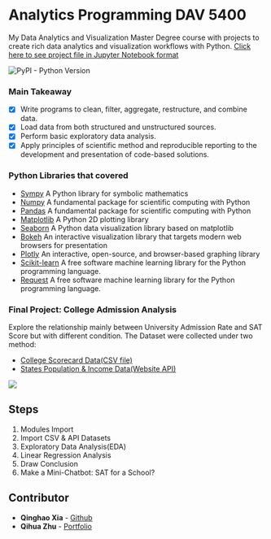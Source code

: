 # Analytics Programming DAV 5400

My Data Analytics and Visualization Master Degree course with projects to create rich data analytics and visualization workflows with Python.
[Click here to see project file in Jupyter Notebook format](https://github.com/Johnnydaszhu/DAV-5400/blob/master/College%20Admission%20Analysis%20Python%20Project.ipynb)



![PyPI - Python Version](https://img.shields.io/pypi/pyversions/numpy.svg)

### Main Takeaway

- [x] Write programs to clean, filter, aggregate, restructure, and combine data.
- [x] Load data from both structured and unstructured sources.
- [x] Perform basic exploratory data analysis.
- [x] Apply principles of scientific method and reproducible reporting to the development
and presentation of code-based solutions.

### Python Libraries that covered

- [Sympy](https://www.sympy.org/en/index.html) A Python library for symbolic mathematics
- [Numpy](https://www.numpy.org) A fundamental package for scientific computing with Python
- [Pandas](https://pandas.pydata.org) A fundamental package for scientific computing with Python
- [Matplotlib](https://matplotlib.org) A Python 2D plotting library
- [Seaborn](https://seaborn.pydata.org) A Python data visualization library based on matplotlib
- [Bokeh](https://bokeh.pydata.org) An interactive visualization library that targets modern web browsers for presentation
- [Plotly](https://plot.ly) An interactive, open-source, and browser-based graphing library 
- [Scikit-learn](http://scikit-learn.github.io/stable) A free software machine learning library for the Python programming language.
- [Request](http://scikit-learn.github.io/stable) A free software machine learning library for the Python programming language.


### Final Project: College Admission Analysis 

Explore the relationship mainly between University Admission Rate and SAT Score but with different condition.
The Dataset were collected under two method:
- [College Scorecard Data(CSV file)](https://api.census.gov/data/2017/)
- [States Population & Income Data(Website API)](https://api.census.gov/data/2017/)

![](https://github.com/Johnnydaszhu/DAV-5400/blob/master/2016-17%20US%20Colleges%20Admission%20Rate%20by%20State%3Cbr%3E(Hover%20for%20Details).png)

## Steps

1. Modules Import
2. Import CSV & API Datasets
3. Exploratory Data Analysis(EDA)
4. Linear Regression Analysis
5. Draw Conclusion
6. Make a Mini-Chatbot: SAT for a School?


## Contributor

* **Qinghao Xia**  - [Github](https://github.com/PurpleBooth)
* **Qihua Zhu**  - [Portfolio](www.qihuazhu.com)

